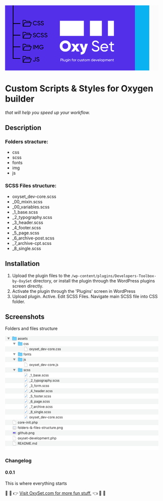 ![w](github.png)

# Custom Scripts & Styles for Oxygen builder 
*that will help you speed up your workflow.*

## Description

### Folders stracture: 
 - css 
 - scss 
 - fonts 
 - img 
 - js

### SCSS Files structure:
- oxyset_dev-core.scss
- _00_mixin.scss
- _00_variables.scss
- _1_base.scss
- _2_typography.scss
- _3_header.scss
- _4_footer.scss
- _5_page.scss
- _6_archive-post.scss
- _7_archive-cpt.scss
- _8_single.scss



## Installation
1. Upload the plugin files to the `/wp-content/plugins/Developers-Toolbox-by-OxySet` directory, or install the plugin through the WordPress plugins screen directly.
2.  Activate the plugin through the 'Plugins' screen in WordPress
3. Upload plugin. Active. Edit SCSS Files. Navigate main SCSS file into CSS folder.

##  Screenshots
Folders and files structure

![w](folders-&-files-structure.png)

### Changelog
#### 0.0.1
This is where everything starts

🌈 🎉 👉 [Visit OxySet.com for more fun stuff.](https://oxyset.com/) 👈 🎉 🌈   
